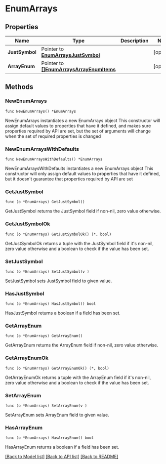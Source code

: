 # EnumArrays

## Properties

Name | Type | Description | Notes
------------ | ------------- | ------------- | -------------
**JustSymbol** | Pointer to [**EnumArraysJustSymbol**](EnumArraysJustSymbol.md) |  | [optional] 
**ArrayEnum** | Pointer to [**[]EnumArraysArrayEnumItems**](EnumArraysArrayEnumItems.md) |  | [optional] 

## Methods

### NewEnumArrays

`func NewEnumArrays() *EnumArrays`

NewEnumArrays instantiates a new EnumArrays object
This constructor will assign default values to properties that have it defined,
and makes sure properties required by API are set, but the set of arguments
will change when the set of required properties is changed

### NewEnumArraysWithDefaults

`func NewEnumArraysWithDefaults() *EnumArrays`

NewEnumArraysWithDefaults instantiates a new EnumArrays object
This constructor will only assign default values to properties that have it defined,
but it doesn't guarantee that properties required by API are set

### GetJustSymbol

`func (o *EnumArrays) GetJustSymbol() `

GetJustSymbol returns the JustSymbol field if non-nil, zero value otherwise.

### GetJustSymbolOk

`func (o *EnumArrays) GetJustSymbolOk() (*, bool)`

GetJustSymbolOk returns a tuple with the JustSymbol field if it's non-nil, zero value otherwise
and a boolean to check if the value has been set.

### SetJustSymbol

`func (o *EnumArrays) SetJustSymbol(v )`

SetJustSymbol sets JustSymbol field to given value.

### HasJustSymbol

`func (o *EnumArrays) HasJustSymbol() bool`

HasJustSymbol returns a boolean if a field has been set.

### GetArrayEnum

`func (o *EnumArrays) GetArrayEnum() `

GetArrayEnum returns the ArrayEnum field if non-nil, zero value otherwise.

### GetArrayEnumOk

`func (o *EnumArrays) GetArrayEnumOk() (*, bool)`

GetArrayEnumOk returns a tuple with the ArrayEnum field if it's non-nil, zero value otherwise
and a boolean to check if the value has been set.

### SetArrayEnum

`func (o *EnumArrays) SetArrayEnum(v )`

SetArrayEnum sets ArrayEnum field to given value.

### HasArrayEnum

`func (o *EnumArrays) HasArrayEnum() bool`

HasArrayEnum returns a boolean if a field has been set.


[[Back to Model list]](../README.md#documentation-for-models) [[Back to API list]](../README.md#documentation-for-api-endpoints) [[Back to README]](../README.md)


